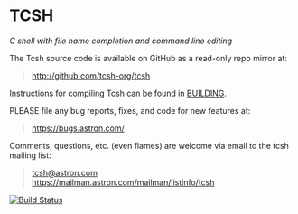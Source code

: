 # TCSH

*C shell with file name completion and command line editing*

The Tcsh source code is available on GitHub as a read-only repo
mirror at:

> http://github.com/tcsh-org/tcsh

Instructions for compiling Tcsh can be found in [BUILDING].

PLEASE file any bug reports, fixes, and code for new features at:

> https://bugs.astron.com/

Comments, questions, etc. (even flames) are welcome via email to
the tcsh mailing list:

> tcsh@astron.com  
> https://mailman.astron.com/mailman/listinfo/tcsh

[![Build Status][status]][travis]

[BUILDING]: BUILDING
[status]: https://travis-ci.org/tcsh-org/tcsh.svg?branch=master
[travis]: https://travis-ci.org/tcsh-org/tcsh
